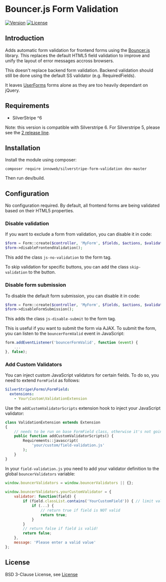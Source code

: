 # Bouncer.js Form Validation

[![Version](https://img.shields.io/packagist/v/innoweb/silverstripe-form-validation.svg?style=flat-square)](https://packagist.org/packages/innoweb/silverstripe-form-validation)
[![License](https://img.shields.io/packagist/l/innoweb/silverstripe-form-validation.svg?style=flat-square)](license.md)

## Introduction

Adds automatic form validation for frontend forms using the [Bouncer.js](https://github.com/cferdinandi/bouncer) library. This replaces the default HTML5 field validation to improve and unify the layout of error messages accross browsers. 

This doesn't replace backend form validation. Backend validation should still be done using the default SS validator (e.g. RequiredFields).

It leaves [UserForms](https://github.com/silverstripe/silverstripe-userforms) forms alone as they are too heavily dependant on jQuery.

## Requirements

* SilverStripe ^6

Note: this version is compatible with Silverstripe 6. For Silverstripe 5, please see the [2 release line](https://github.com/xini/silverstripe-form-validation/tree/2).

## Installation

Install the module using composer:
```
composer require innoweb/silverstripe-form-validation dev-master
```
Then run dev/build.

## Configuration

No configuration required. By default, all frontend forms are being validated based on their HTML5 properties. 

### Disable validation

If you want to exclude a form from validation, you can disable it in code:

```php
$form = Form::create($controller, 'MyForm', $fields, $actions, $validator);
$form->disableFrontendValidation();
```

This add the class `js-no-validation` to the form tag.

To skip validation for specific buttons, you can add the class `skip-validation` to the button.


### Disable form submission

To disable the default form submission, you can disable it in code:

```php
$form = Form::create($controller, 'MyForm', $fields, $actions, $validator);
$form->disableFormSubmission();
```

This adds the class `js-disable-submit` to the form tag.

This is useful if you want to submit the form via AJAX. To submit the form, you can listen to the `bouncerFormValid` event in JavaScript:

```javascript
form.addEventListener('bouncerFormValid', function (event) {
	...
}, false);
```

### Add Custom Validators

You can inject custom JavaScript validators for certain fields. To do so, you need to extend `FormField` as follows:

```yml
SilverStripe\Forms\FormField:
  extensions:
    - Your\Custom\ValidationExtension
```

Use the `addCustomValidatorScripts` extension hook to inject your JavaScript validator:

```php
class ValidationExtension extends Extension
{
    // needs to be run on base FormField class, otherwise it's not going to be loaded on time
    public function addCustomValidatorScripts() {
        Requirements::javascript(
            'your/custom/field-validation.js'
        );
    }
}
```

In your `field-validation.js` you need to add your validator definition to the global `bouncerValidators` variable:

```javascript
window.bouncerValidators = window.bouncerValidators || {};
		
window.bouncerValidators.yourCustomValidator = {
	validator: function(field) { 
		if (field.classList.contains('YourCustomField')) { // limit validator to your custom field type
			if (...) {
				// return true if field is NOT valid
				return true;
			}
		}
		// return false if field is valid!
		return false;
	},
	message: 'Please enter a valid value'
};
```

## License

BSD 3-Clause License, see [License](license.md)
